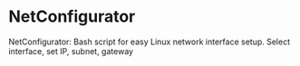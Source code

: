 # NetConfigurator
NetConfigurator: Bash script for easy Linux network interface setup. Select interface, set IP, subnet, gateway
